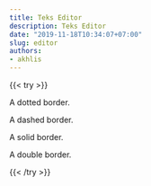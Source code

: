 ```yaml
---
title: Teks Editor
description: Teks Editor
date: "2019-11-18T10:34:07+07:00"
slug: editor
authors:
- akhlis
---
```


{{< try >}}

<p class="dotted">A dotted border.</p>
<p class="dashed">A dashed border.</p>
<p class="solid">A solid border.</p>
<p class="double">A double border.</p>

{{< /try >}}